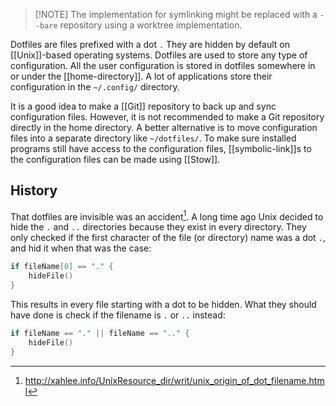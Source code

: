 > [!NOTE]<!-- TODO -->
> The implementation for symlinking might be replaced with a `--bare` repository using a worktree implementation.

Dotfiles are files prefixed with a dot `.`
They are hidden by default on [[Unix]]-based operating systems.
Dotfiles are used to store any type of configuration.
All the user configuration is stored in dotfiles somewhere in or under the [[home-directory]].
A lot of applications store their configuration in the `~/.config/` directory.

It is a good idea to make a [[Git]] repository to back up and sync configuration files.
However, it is not recommended to make a Git repository directly in the home directory.
A better alternative is to move configuration files into a separate directory like `~/dotfiles/`.
To make sure installed programs still have access to the configuration files, [[symbolic-link]]s to the configuration files can be made using [[Stow]].

## History
That dotfiles are invisible was an accident[^1].
A long time ago Unix decided to hide the `.` and `..` directories because they exist in every directory.
They only checked if the first character of the file (or directory) name was a dot `.`, and hid it when that was the case:
```go
if fileName[0] == "." {
    hideFile()
}
```

This results in every file starting with a dot to be hidden.
What they should have done is check if the filename is `.` or `..` instead:
```go
if fileName == "." || fileName == ".." {
    hideFile()
}
```

[^1]: http://xahlee.info/UnixResource_dir/writ/unix_origin_of_dot_filename.html
